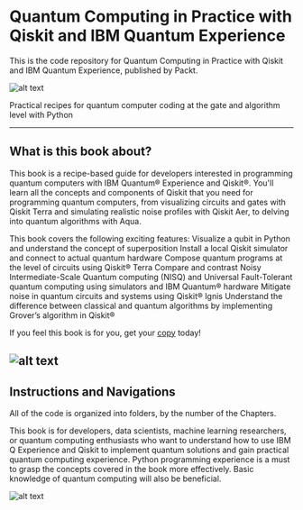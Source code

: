 # Quantum Computing in Practice with Qiskit and IBM Quantum Experience
This is the code repository for Quantum Computing in Practice with Qiskit and IBM Quantum Experience, published by Packt.

![alt text](https://github.com/MonitSharma/Quantum-Computing-with-Qiskit-and-IBMQ/blob/main/gifs/u3_animated_qubit.gif)

Practical recipes for quantum computer coding at the gate and algorithm level with Python

-----

 ## What is this book about?
 
 This book is a recipe-based guide for developers interested in programming quantum computers with IBM Quantum® Experience and Qiskit®. You'll learn all the concepts and components of Qiskit that you need for programming quantum computers, from visualizing circuits and gates with Qiskit Terra and simulating realistic noise profiles with Qiskit Aer, to delving into quantum algorithms with Aqua.

This book covers the following exciting features: Visualize a qubit in Python and understand the concept of superposition Install a local Qiskit simulator and connect to actual quantum hardware Compose quantum programs at the level of circuits using Qiskit® Terra Compare and contrast Noisy Intermediate-Scale Quantum computing (NISQ) and Universal Fault-Tolerant quantum computing using simulators and IBM Quantum® hardware Mitigate noise in quantum circuits and systems using Qiskit® Ignis Understand the difference between classical and quantum algorithms by implementing Grover’s algorithm in Qiskit®


If you feel this book is for you, get your [copy](https://www.amazon.com/dp/1838828443) today!

![alt text](https://github.com/MonitSharma/Quantum-Computing-with-Qiskit-and-IBMQ/blob/main/gifs/u2_animated_qsphere.gif)
-----

## Instructions and Navigations
All of the code is organized into folders, by the number of the Chapters.

This book is for developers, data scientists, machine learning researchers, or quantum computing enthusiasts who want to understand how to use IBM Q Experience and Qiskit to implement quantum solutions and gain practical quantum computing experience. Python programming experience is a must to grasp the concepts covered in the book more effectively. Basic knowledge of quantum computing will also be beneficial.

![alt text](https://github.com/MonitSharma/Quantum-Computing-with-Qiskit-and-IBMQ/blob/main/gifs/u2_animated_qubit.gif)


